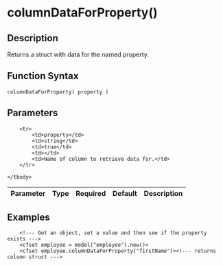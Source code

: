 # columnDataForProperty()

## Description
Returns a struct with data for the named property.

## Function Syntax
	columnDataForProperty( property )


## Parameters
<table>
	<thead>
		<tr>
			<th>Parameter</th>
			<th>Type</th>
			<th>Required</th>
			<th>Default</th>
			<th>Description</th>
		</tr>
	</thead>
	<tbody>
		
		<tr>
			<td>property</td>
			<td>string</td>
			<td>true</td>
			<td></td>
			<td>Name of column to retrieve data for.</td>
		</tr>
		
	</tbody>
</table>


## Examples
	
		<!--- Get an object, set a value and then see if the property exists --->
		<cfset employee = model("employee").new()>
		<cfset employee.columnDataForProperty("firstName")><!--- returns column struct --->
